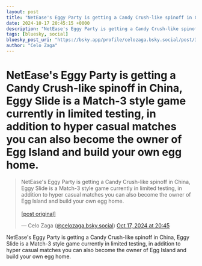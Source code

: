 ```yaml
---
layout: post
title: "NetEase's Eggy Party is getting a Candy Crush-like spinoff in China, Eggy Slide is a Match-3 style game currently in limited testing, in addition to hyper casual matches you can also become the owner of Egg Island and build your own egg home."
date: 2024-10-17 20:45:15 +0000
description: "NetEase's Eggy Party is getting a Candy Crush-like spinoff in China, Eggy Slide is a Match-3 style game currently in limited testing, in addition to hyp..."
tags: [bluesky, social]
bluesky_post_uri: "https://bsky.app/profile/celozaga.bsky.social/post/3l6qd3si3xr2q"
author: "Celo Zaga"
---
```


<h1 class="bluesky-post-title">NetEase's Eggy Party is getting a Candy Crush-like spinoff in China, Eggy Slide is a Match-3 style game currently in limited testing, in addition to hyper casual matches you can also become the owner of Egg Island and build your own egg home.</h1>


<blockquote class="bluesky-embed" data-bluesky-uri="at://did:plc:lmh6rennptq77inaztnovw4b/app.bsky.feed.post/3l6qd3si3xr2q" data-bluesky-embed-color-mode="system">
<p lang="">NetEase's Eggy Party is getting a Candy Crush-like spinoff in China, Eggy Slide is a Match-3 style game currently in limited testing, in addition to hyper casual matches you can also become the owner of Egg Island and build your own egg home.<br><br><a href="https://bsky.app/profile/celozaga.bsky.social/post/3l6qd3si3xr2q">[post original]</a></p>
&mdash; Celo Zaga (<a href="https://bsky.app/profile/did:plc:lmh6rennptq77inaztnovw4b">@celozaga.bsky.social</a>) <a href="https://bsky.app/profile/celozaga.bsky.social/post/3l6qd3si3xr2q">Oct 17, 2024 at 20:45</a>
</blockquote>
<script async src="https://embed.bsky.app/static/embed.js" charset="utf-8"></script>


<p class="bluesky-post-description">NetEase's Eggy Party is getting a Candy Crush-like spinoff in China, Eggy Slide is a Match-3 style game currently in limited testing, in addition to hyper casual matches you can also become the owner of Egg Island and build your own egg home.</p>
